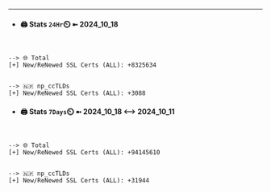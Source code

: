 

---
- #### 🖨️ **Stats** `24Hr`⏲️ ➼ 2024_10_18
```console


--> 🌐 Total
[+] New/ReNewed SSL Certs (ALL): +8325634


--> 🇳🇵 np_ccTLDs
[+] New/ReNewed SSL Certs (ALL): +3088

```

- #### 🖨️ **Stats** `7Days`⏲️ ➼ 2024_10_18 <--> 2024_10_11
```console


--> 🌐 Total
[+] New/ReNewed SSL Certs (ALL): +94145610


--> 🇳🇵 np_ccTLDs
[+] New/ReNewed SSL Certs (ALL): +31944

```

